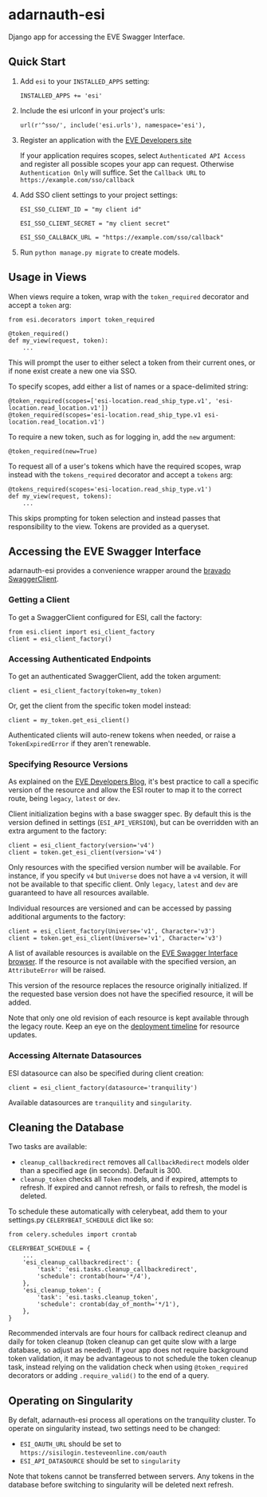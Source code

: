 # adarnauth-esi
Django app for accessing the EVE Swagger Interface.

## Quick Start

1. Add `esi` to your `INSTALLED_APPS` setting:

   `INSTALLED_APPS += 'esi'`

2. Include the esi urlconf in your project's urls:

    `url(r'^sso/', include('esi.urls'), namespace='esi'),`

3. Register an application with the [EVE Developers site](https://developers.eveonline.com/applications)

    If your application requires scopes, select `Authenticated API Access` and register all possible scopes your app can request. Otherwise `Authentication Only` will suffice.
    Set the `Callback URL` to `https://example.com/sso/callback`

4. Add SSO client settings to your project settings:

    `ESI_SSO_CLIENT_ID = "my client id"`
    
    `ESI_SSO_CLIENT_SECRET = "my client secret"`
    
    `ESI_SSO_CALLBACK_URL = "https://example.com/sso/callback"`
    

5. Run `python manage.py migrate` to create models.

## Usage in Views

When views require a token, wrap with the `token_required` decorator and accept a `token` arg:

    from esi.decorators import token_required

    @token_required()
    def my_view(request, token):
        ...

This will prompt the user to either select a token from their current ones, or if none exist create a new one via SSO.

To specify scopes, add either a list of names or a space-delimited string:

    @token_required(scopes=['esi-location.read_ship_type.v1', 'esi-location.read_location.v1'])
    @token_required(scopes='esi-location.read_ship_type.v1 esi-location.read_location.v1')

To require a new token, such as for logging in, add the `new` argument:

    @token_required(new=True)

To request all of a user's tokens which have the required scopes, wrap instead with the `tokens_required` decorator and accept a `tokens` arg:

    @tokens_required(scopes='esi-location.read_ship_type.v1')
    def my_view(request, tokens):
        ...

This skips prompting for token selection and instead passes that responsibility to the view. Tokens are provided as a queryset.

## Accessing the EVE Swagger Interface

adarnauth-esi provides a convenience wrapper around the [bravado SwaggerClient](https://github.com/Yelp/bravado).

### Getting a Client

To get a SwaggerClient configured for ESI, call the factory:

    from esi.client import esi_client_factory
    client = esi_client_factory()

### Accessing Authenticated Endpoints
 
To get an authenticated SwaggerClient, add the token argument:

    client = esi_client_factory(token=my_token)

Or, get the client from the specific token model instead:

    client = my_token.get_esi_client()

Authenticated clients will auto-renew tokens when needed, or raise a `TokenExpiredError` if they aren't renewable.

### Specifying Resource Versions

As explained on the [EVE Developers Blog](https://developers.eveonline.com/blog/article/breaking-changes-and-you), it's best practice to call a specific version of the resource and allow the ESI router to map it to the correct route, being `legacy`, `latest` or `dev`. 

Client initialization begins with a base swagger spec. By default this is the version defined in settings (`ESI_API_VERSION`), but can be overridden with an extra argument to the factory:

    client = esi_client_factory(version='v4')
    client = token.get_esi_client(version='v4')

Only resources with the specified version number will be available. For instance, if you specify `v4` but `Universe` does not have a `v4` version, it will not be available to that specific client. Only `legacy`, `latest` and `dev` are guaranteed to have all resources available.

Individual resources are versioned and can be accessed by passing additional arguments to the factory:

    client = esi_client_factory(Universe='v1', Character='v3')
    client = token.get_esi_client(Universe='v1', Character='v3')

A list of available resources is available on the [EVE Swagger Interface browser](https://esi.tech.ccp.is). If the resource is not available with the specified version, an `AttributeError` will be raised. 

This version of the resource replaces the resource originally initialized. If the requested base version does not have the specified resource, it will be added.

Note that only one old revision of each resource is kept available through the legacy route. Keep an eye on the [deployment timeline](https://github.com/ccpgames/esi-issues/projects/2/) for resource updates. 

### Accessing Alternate Datasources
 
ESI datasource can also be specified during client creation:
 
    client = esi_client_factory(datasource='tranquility')
 
Available datasources are `tranquility` and `singularity`.

## Cleaning the Database

Two tasks are available:
 - `cleanup_callbackredirect` removes all `CallbackRedirect` models older than a specified age (in seconds). Default is 300.
 - `cleanup_token` checks all `Token` models, and if expired, attempts to refresh. If expired and cannot refresh, or fails to refresh, the model is deleted.

To schedule these automatically with celerybeat, add them to your settings.py `CELERYBEAT_SCHEDULE` dict like so:

    from celery.schedules import crontab
    
    CELERYBEAT_SCHEDULE = {
        ...
        'esi_cleanup_callbackredirect': {
            'task': 'esi.tasks.cleanup_callbackredirect',
            'schedule': crontab(hour='*/4'),
        },
        'esi_cleanup_token': {
            'task': 'esi.tasks.cleanup_token',
            'schedule': crontab(day_of_month='*/1'),
        },
    }

Recommended intervals are four hours for callback redirect cleanup and daily for token cleanup (token cleanup can get quite slow with a large database, so adjust as needed). If your app does not require background token validation, it may be advantageous to not schedule the token cleanup task, instead relying on the validation check when using `@token_required` decorators or adding `.require_valid()` to the end of a query.

## Operating on Singularity
 By defalt, adarnauth-esi process all operations on the tranquility cluster. To operate on singularity instead, two settings need to be changed:
  - `ESI_OAUTH_URL` should be set to `https://sisilogin.testeveonline.com/oauth`
  - `ESI_API_DATASOURCE` should be set to `singularity`
  
  Note that tokens cannot be transferred between servers. Any tokens in the database before switching to singularity will be deleted next refresh.

